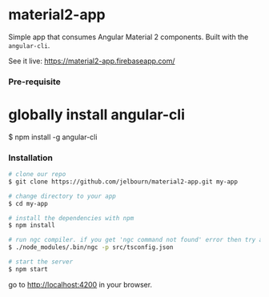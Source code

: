 # material2-app
Simple app that consumes Angular Material 2 components. Built with the `angular-cli`.

See it live: https://material2-app.firebaseapp.com/

### Pre-requisite
# globally install angular-cli
$ npm install -g angular-cli

### Installation

```bash
# clone our repo
$ git clone https://github.com/jelbourn/material2-app.git my-app

# change directory to your app
$ cd my-app

# install the dependencies with npm
$ npm install

# run ngc compiler. if you get 'ngc command not found' error then try adding /path/to/my-app/node_modules/.bin to your $PATH
$ ./node_modules/.bin/ngc -p src/tsconfig.json

# start the server
$ npm start
```
go to [http://localhost:4200](http://localhost:4200) in your browser.
